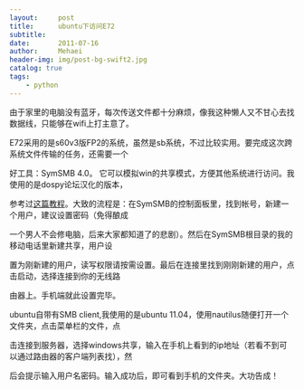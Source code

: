 ```yaml
---
layout:     post
title:      ubuntu下访问E72
subtitle:   
date:       2011-07-16
author:     Mehaei
header-img: img/post-bg-swift2.jpg
catalog: true
tags:
    - python
---
```

由于家里的电脑没有蓝牙，每次传送文件都十分麻烦，像我这种懒人又不甘心去找数据线，只能够在wifi上打主意了。



E72采用的是s60v3版FP2的系统，虽然是sb系统，不过比较实用。要完成这次跨系统文件传输的任务，还需要一个

好工具：SymSMB 4.0。 它可以模拟win的共享模式，方便其他系统进行访问。我使用的是dospy论坛汉化的版本，

参考过[这篇教程](http://bbs.dospy.com/viewthread.php?tid=2322791&bbsid=77)。大致的流程是：在SymSMB的控制面板里，找到帐号，新建一个用户，建议设置密码（免得酿成

一个男人不会修电脑，后来大家都知道了的悲剧）。然后在SymSMB根目录的我的移动电话里新建共享，用户设

置为刚新建的用户，读写权限请按需设置。最后在连接里找到刚刚新建的用户，点击启动，选择连接到你的无线路

由器上。手机端就此设置完毕。



ubuntu自带有SMB client,我使用的是ubuntu 11.04，使用nautilus随便打开一个文件夹，点击菜单栏的文件，点

击连接到服务器，选择windows共享，输入在手机上看到的ip地址（若看不到可以通过路由器的客户端列表找），然

后会提示输入用户名密码。输入成功后，即可看到手机的文件夹。大功告成！
